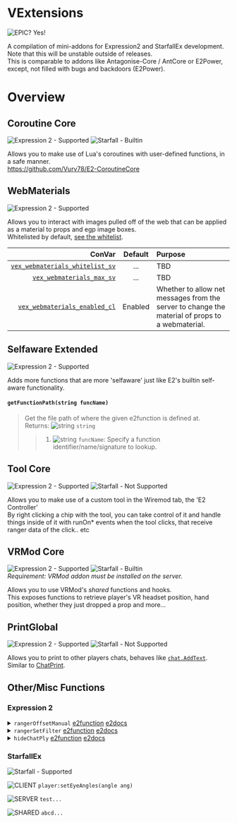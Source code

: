# VExtensions
![][EPIC]

A compilation of mini-addons for Expression2 and StarfallEx development.  
Note that this will be unstable outside of releases.  
This is comparable to addons like Antagonise-Core / AntCore or E2Power, except, not filled with bugs and backdoors (E2Power).

# Overview

## Coroutine Core
![][E2-yes] ![][SF-builtin]

Allows you to make use of Lua's coroutines with user-defined functions, in a safe manner.  
https://github.com/Vurv78/E2-CoroutineCore

## WebMaterials
![][E2-yes]

Allows you to interact with images pulled off of the web that can be applied as a material to props and egp image boxes.  
Whitelisted by default, [see the whitelist](https://github.com/Vurv78/VExtensions/search?q=%22local+URLMatches%22+filename%3Asv_webmaterials.lua).

| ConVar | Default | Purpose |
|-------:|:-------:|:--------|
| [`vex_webmaterials_whitelist_sv`](https://github.com/Vurv78/VExtensions/search?q=%22CreateConVar+vex_webmaterials_whitelist_sv%22) | ... | TBD |
| [`vex_webmaterials_max_sv`](https://github.com/Vurv78/VExtensions/search?q=%22CreateConVar+vex_webmaterials_max_sv%22) | ... | TBD |
| [`vex_webmaterials_enabled_cl`](https://github.com/Vurv78/VExtensions/search?q=%22CreateConVar+vex_webmaterials_enabled_cl%22) | Enabled | Whether to allow net messages from the server to change the material of props to a webmaterial. |

## Selfaware Extended
![][E2-yes]

Adds more functions that are more 'selfaware' just like E2's builtin self-aware functionality.

#### `getFunctionPath(string funcName)`
> Get the file path of where the given e2function is defined at.  
> Returns: ![][string] `string`  
> > 1. ![][string] `funcName`: Specify a function identifier/name/signature to lookup.

## Tool Core
![][E2-yes] ![][SF-no]

Allows you to make use of a custom tool in the Wiremod tab, the 'E2 Controller'  
By right clicking a chip with the tool, you can take control of it and handle things inside of it with runOn* events when the tool clicks, that receive ranger data of the click.. etc

## VRMod Core
![][E2-yes] ![][SF-builtin]  
*Requirement: VRMod addon must be installed on the server.*

Allows you to use VRMod's *shared* functions and hooks.  
This exposes functions to retrieve player's VR headset position, hand position, whether they just dropped a prop and more...

## PrintGlobal
![][E2-yes] ![][SF-no]

Allows you to print to other players chats, behaves like [`chat.AddText`](https://wiki.facepunch.com/gmod/chat.AddText).  
Similar to [ChatPrint](https://github.com/MattJeanes/ChatPrint).

## Other/Misc Functions

### Expression 2
<details>
<summary><code>rangerOffsetManual</code> <a href="https://github.com/Vurv78/VExtensions/search?q=%22e2function+ranger+rangerOffsetManual%22+filename%3Asv_vex_main.lua&type=Code">e2function<a/> <a href="https://github.com/Vurv78/VExtensions/search?q=%22desc+rangerOffsetManual+vvr%22+filename%3Acl_vexdocs.lua&type=Code">e2docs</a></summary>
<p>

![][ranger] = `rangerOffsetManual(`![][vector]`startPos,`![][vector]`endPos,`![][array]`filter)`
> Does a line trace from start position to the end position, with option to filter entities. [Example code available here](https://gist.github.com/Cheatoid/2e3dd9802fb0153dac46f09f2dc7a0b2).

</p>
</details>

<details>
<summary><code>rangerSetFilter</code> <a href="https://github.com/Vurv78/VExtensions/search?q=%22e2function+number+rangerSetFilter%22+filename%3Asv_vex_main.lua&type=Code">e2function<a/> <a href="https://github.com/Vurv78/VExtensions/search?q=%22desc+rangerSetFilter+r%22+filename%3Acl_vexdocs.lua&type=Code">e2docs</a></summary>
<p>

![][number] = `rangerSetFilter(`![][array]`filter)`
> Sets the filter of your E2 rangers.

</p>
</details>

<details>
<summary><code>hideChatPly</code> <a href="https://github.com/Vurv78/VExtensions/search?q=%22e2function+void+hideChatPly%22+filename%3Asv_vex_main.lua&type=Code">e2function<a/> <a href="https://github.com/Vurv78/VExtensions/search?q=%22desc+hideChatPly+en%22+filename%3Acl_vexdocs.lua&type=Code">e2docs</a></summary>
<p>

`hideChatPly(`![][entity]`ply,`![][number]`yes)`
> Hides the chat of a player selected (by default enabled, but warns you when it is hidden and you can disable it with `canhidechatply_cl` ConVar

</p>
</details>

### StarfallEx
![][SF-yes]

![][CLIENT] `player:setEyeAngles(angle ang)`

![][SERVER] `test...`

![][SHARED] `abcd...`


[EPIC]: https://img.shields.io/badge/epic%3F-yes-blue?style=flat-square "EPIC? Yes!"
[array]: https://raw.githubusercontent.com/wiki/wiremod/wire/Type-Array.png "array"
[number]: https://raw.githubusercontent.com/wiki/wiremod/wire/Type-Number.png "number"
[string]: https://raw.githubusercontent.com/wiki/wiremod/wire/Type-String.png "string"
[ranger]: https://raw.githubusercontent.com/wiki/wiremod/wire/Type-RangerData.png "ranger"
[vector]: https://raw.githubusercontent.com/wiki/wiremod/wire/Type-Vector.png "vector"
[entity]: https://raw.githubusercontent.com/wiki/wiremod/wire/Type-Entity.png "entity"
[E2-yes]: https://img.shields.io/badge/Expression-yes-green?style=flat-square&labelColor=303030&color=128023 "Expression 2 - Supported"
[E2-no]: https://img.shields.io/badge/Expression-no-red?style=flat-square&labelColor=303030&color=9a1616 "Expression 2 - Not Supported"
[SF-builtin]: https://img.shields.io/badge/Starfall-builtin-green?style=flat-square&labelColor=1b6eae&color=78aa1c "Starfall - Builtin"
[SF-yes]: https://img.shields.io/badge/Starfall-yes-green?style=flat-square&labelColor=1b6eae&color=78aa1c "Starfall - Supported"
[SF-no]: https://img.shields.io/badge/Starfall-no-red?style=flat-square&labelColor=1b6eae&color=da5a53 "Starfall - Not Supported"
[CLIENT]: https://img.shields.io/badge/-CLIENT-dea909?style=flat-square "CLIENT"
[SERVER]: https://img.shields.io/badge/-SERVER-03a9f4?style=flat-square "SERVER"
[SHARED]: https://img.shields.io/badge/-SHARED-71a97f?style=flat-square "SHARED"
